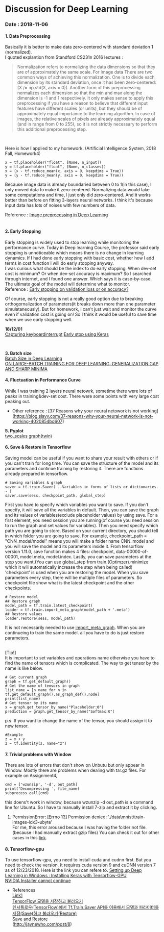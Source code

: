 # Discussion for Deep Learning 

### Date : 2018-11-06

#### __1. Data Preprocessing__ <br>
Basically it is better to make data zero-centered with standard deviation 1 (normalized). <br>
I quoted explantion from Standford CS231n 2016 lectures :
> Normalization refers to normalizing the data dimensions so that they are of approximately the same scale. For Image data There are two common ways of achieving this normalization. One is to divide each dimension by its standard deviation, once it has been zero-centered:
(X /= np.std(X, axis = 0)). Another form of this preprocessing normalizes each dimension so that the min and max along the dimension is -1 and 1 respectively. It only makes sense to apply this preprocessing if you have a reason to believe that different input features have different scales (or units), but they should be of approximately equal importance to the learning algorithm. In case of images, the relative scales of pixels are already approximately equal (and in range from 0 to 255), so it is not strictly necessary to perform this additional preprocessing step.
<br>

Here is how I applied to my homework. (Artificial Intelligence System, 2018 Fall, Homework4)

    x = tf.placeholder("float", [None, n_input])
    y = tf.placeholder("float", [None, n_classes])
    x = (x - tf.reduce_mean(x, axis = 0, keepdims = True))
    y = (y - tf.reduce_mean(y, axis = 0, keepdims = True))

Because image data is already boundaried between 0 to 1(in this case), I only moved data to make it zero-centered. Normalizing data would take some computations and time, I just only did zero-centered. And it works better than before on fitting 3-layers neural networks. I think it's because input data has lots of noises with few numbers of data.

Reference : [Image preprocessing in Deep Learning](https://stackoverflow.com/questions/41428868/image-preprocessing-in-deep-learning)
<br>
<br>

#### __2. Early Stopping__ <br>
Early stopping is widely used to stop learning while monitoring the performance curve. Today in Deep learning Course, the professor said early stopping is unnoticeable which means there is no change in learning dynamics. If I had done early stopping with basic cost, whether how I add terms in cost function I will do early stopping anyway.<br>
I was curious what should be the index to do early stopping. When dev-set cost is minimum? Or when dev-set accuracy is maximum? So I searched through internet, and I found one answer. Which says it is case-by-case. The ultimate goal of the model will determine what to monitor. 
<br>
Reference : [Early stopping on validation loss or on accuracy?](https://datascience.stackexchange.com/questions/37186/early-stopping-on-validation-loss-or-on-accuracy) <br>

Of course, early stopping is not a really good option due to breaking orthogornalization of parameters(it breaks down more than one parameter simulataneously). But for homework, I can't just wait and monitor the curve even if validation cost is going on! So I think it would be useful to save time when we use early stopping well.
<br>

**18/12/01** <br>
[Capturing keyboardinterrupt](https://stackoverflow.com/questions/4205317/capture-keyboardinterrupt-in-python-without-try-except)
[Early stop using Keras](https://chrisalbon.com/deep_learning/keras/neural_network_early_stopping/)

<br>

**3. Batch size** <br>
[Batch Size in Deep Learning](https://blog.lunit.io/2018/08/03/batch-size-in-deep-learning/)
<br>
[ON LARGE-BATCH TRAINING FOR DEEP LEARNING: GENERALIZATION GAP AND SHARP MINIMA](https://openreview.net/pdf?id=H1oyRlYgg)


#### **4. Fluctuation in Performance Curve** <br>
While I was training 2 layers neural netowrk, sometime there were lots of peaks in training&dev-set cost.
There were some points with very large cost peaking out. 
  - Other reference : [37 Reasons why your neural netowork is not working](https://blog.slavv.com/37-reasons-why-your-neural-network-is-not-working-4020854bd607] <br>
  
  
**5. Pyplot** <br>
[two_scales graph(twin)](https://matplotlib.org/examples/api/two_scales.html) <br>


#### **6. Save & Restore in Tensorflow** <br>
Saving model can be useful if you want to share your result with others or if you can't train for long time. You can save the structure of the model and its parameters and continue training by restoring it. There are functions already prepared in tensorflow. <br>

    # Saving variables & graph
    saver = tf.train.Saver( --Variables in forms of lists or dictionaries-- )
    saver.save(sess, checkpoint_path, global_step)

First you have to specify which variables you want to save. If you don't specify, it will save all the variables in default. Then, you can save the graph and its values of variables(exclude placeholder values) by using save. For a first element, you need session you are running(of course you need session to run the graph and set values for variables). Then you need specify which path you are going to store. Based on your current directory, you should tell in which folder you are going to save. For example, checkpoint_path = "CNN_model/model" means you will make a folder name CNN_model and you will save the model and its parameters inside it. From tensorflow version 1.11.0, save function makes 4 files: checkpoint, data-00000-of-00001, model.meta, model.index. Lastly, you can save parameters at the step you want.(You can use global_step from train.(Optimzer).minimize which it will automatically increase the step when being called)<br>
'checkpoint' is used when you are restoring the model. When you save parameters every step, there will be multiple files of parameters. So checkpoint file show what is the latest checkpoint and the other checkpoints.


    # Restore model
    ## Restore graph
    model_path = tf.train.latest_checkpoint(
    loader = tf.train.import_meta_graph(model_path + '.meta')
    ## Restore values
    loader.restore(sess, model_path)

It is not necessarily needed to use <u>import_meta_graph</u>. When you are continueing to train the same model. all you have to do is just restore parameters.


<br>
[Tip!] <br>
It is important to set variables and operations name otherwise you have to find the name of tensors which is complicated.
The way to get tensor by the name is like below.

    # Get current graph
    graph = tf.get_default_graph()
    # Get the name of tensors in graph
    list_name = [n.name for n in tf.get_default_graph().as_graph_def().node]
    print(list_name)
    # Get tensor by its name
    x = graph.get_tensor_by_name("Placeholder:0")
    prediction = graph.get_tensor_by_name("Softmax:0")

p.s.
If you want to change the name of the tensor, you should assign it to new tensor. 

    #Example
    z = x + y
    z = tf.identity(z, name="z")


#### **7. Trivial problems with Window** <br>
There are lots of errors that don't show on Unbutu but only appear in Window. 
Mostly there are problems when dealing with tar.gz files. For example on Assignment4, 

    cmd = ['wzunzip', '-d', out_path]
    print('Decompressing ', file_name)
    subprocess.call(cmd)

this doens't work in window, because wzunzip -d out_path is a command line for Ubuntu.
So I have to manually install 7-zip and extract it by clicking. 

1) PermissionError: [Errno 13] Permission denied: './data\\mnist\\train-images-idx3-ubyte' <br>
For me, this error aroused because I was having the folder not file.(because I had manually extract gzip files)
You can check it out for other cases in this [link](https://118k.tistory.com/424).


#### **8. Tensorflow-gpu** <br>
To use tensorflow-gpu, you need to install cuda and cudnn first. But you need to check the version. It requires cuda version 9 and cuDNN version 7 as of 12/23/2018. Here is the link you can refere to. 
[Setting up Deep Learning in Windows : Installing Keras with Tensorflow-GPU](https://appliedmachinelearning.blog/2018/02/01/setting-up-deep-learning-in-windows-installing-keras-with-tensorflow-gpu/) <br>
[NVIDIA Installer cannot continue](https://www.drivereasy.com/knowledge/solved-nvidia-installer-cannot-continue/) <br>




- References<br>
[Link1](https://cv-tricks.com/tensorflow-tutorial/save-restore-tensorflow-models-quick-complete-tutorial/) <br>
[TensorFlow 모델을 저장하고 불러오기](http://goodtogreate.tistory.com/entry/Saving-and-Restoring) <br>
[텐서플로우(TensorFlow)에서 Tf.Train.Saver API를 이용해서 모델과 파라미터를 저장(Save)하고 불러오기(Restore)](http://solarisailab.com/archives/2524) <br>
[Save and Restore](https://www.tensorflow.org/guide/saved_model) <br>
(http://jaynewho.com/post/8) <br>
